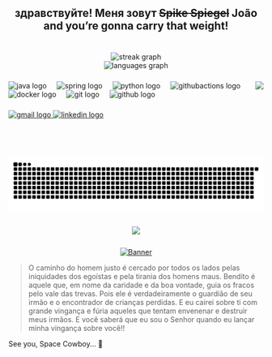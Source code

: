 <h2 align="center">здравствуйте! Меня зовут <del>Spike Spiegel</del> João and you’re gonna carry that weight!</h2>

###

<div align="center"> <br>
  <img src="https://streak-stats.demolab.com?user=otalco&locale=pt-br&mode=weekly&theme=github_dark&hide_border=true&border_radius=5" height="150" alt="streak graph" /> <br>
  <img src="https://github-readme-stats.vercel.app/api/top-langs?username=otalco&locale=pt-br&hide_title=true&layout=compact&card_width=320&langs_count=5&theme=github_dark&hide_border=true" height="150" alt="languages graph"  />
</div>

###

<img align="right" height="150" src="https://64.media.tumblr.com/22f9bbbe51345f1668099dbb95d17168/tumblr_mjrwhterLZ1qc3plfo1_500.gifv"  />

###

<div align="left">
  <img src="https://skillicons.dev/icons?i=java" height="30" alt="java logo"  />
  <img width="12" />
  <img src="https://skillicons.dev/icons?i=spring" height="30" alt="spring logo"  />
  <img width="12" />
  <img src="https://skillicons.dev/icons?i=py" height="30" alt="python logo"  />
  <img width="12" />
  <img src="https://skillicons.dev/icons?i=githubactions" height="30" alt="githubactions logo"  />
  <img width="12" />
  <img src="https://skillicons.dev/icons?i=docker" height="30" alt="docker logo"  />
  <img width="12" />
  <img src="https://skillicons.dev/icons?i=git" height="30" alt="git logo"  />
  <img width="12" />
  <img src="https://skillicons.dev/icons?i=github" height="30" alt="github logo"  />
  <img width="12" />
</div>

###

<div align="left">
  <a href="joaoguilherme.ferreira14@gmail.com" target="_blank">
    <img src="https://img.shields.io/static/v1?message=Gmail&logo=gmail&label=&color=D14836&logoColor=white&labelColor=&style=for-the-badge" height="35" alt="gmail logo"  />
  </a>
  <a href="https://www.linkedin.com/in/checchinatomf/" target="_blank">
    <img src="https://img.shields.io/static/v1?message=LinkedIn&logo=linkedin&label=&color=0077B5&logoColor=white&labelColor=&style=for-the-badge" height="35" alt="linkedin logo"  />
  </a>
</div>

###

<br clear="both">

<img src="https://raw.githubusercontent.com/otalco/otalco/output/snake.svg" alt="Snake animation" />

###

<div align="center">
  <img src="https://profile-counter.glitch.me/otalco/count.svg?"  />
</div>

###

<div align="center">
  <a href="https://valid.x86.fr/gxw8f8" target="_blank">
    <img src="https://valid.x86.fr/cache/banner/gxw8f8-4.png" alt="Banner">
  </a>
</div>

>O caminho do homem justo é cercado por todos os lados pelas iniquidades dos egoístas e pela tirania dos homens maus. Bendito é aquele que, em nome da caridade e da boa vontade, guia os fracos pelo vale das trevas. Pois ele é verdadeiramente o guardião de seu irmão e o encontrador de crianças perdidas. E eu cairei sobre ti com grande vingança e fúria aqueles que tentam envenenar e destruir meus irmãos. E você saberá que eu sou o Senhor quando eu lançar minha vingança sobre você!!

See you, Space Cowboy... 🚀
